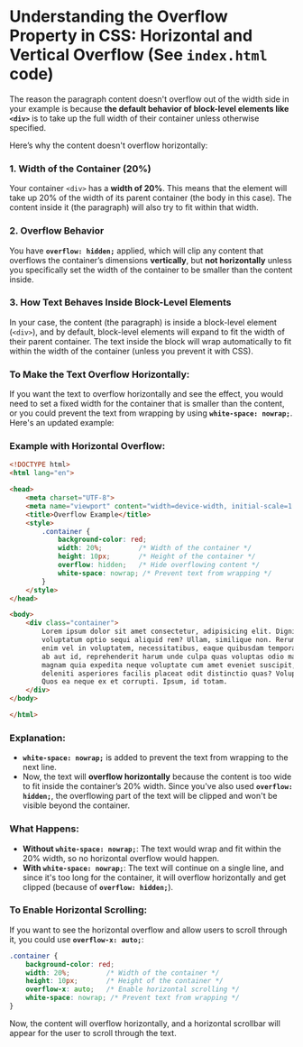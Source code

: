 # Understanding the Overflow Property in CSS: Horizontal and Vertical Overflow (See `index.html` code)

The reason the paragraph content doesn't overflow out of the width side in your example is because **the default behavior of block-level elements like `<div>`** is to take up the full width of their container unless otherwise specified.

Here’s why the content doesn't overflow horizontally:

### 1. **Width of the Container (20%)**
Your container `<div>` has a **width of 20%**. This means that the element will take up 20% of the width of its parent container (the body in this case). The content inside it (the paragraph) will also try to fit within that width.

### 2. **Overflow Behavior**
You have **`overflow: hidden;`** applied, which will clip any content that overflows the container’s dimensions **vertically**, but **not horizontally** unless you specifically set the width of the container to be smaller than the content inside.

### 3. **How Text Behaves Inside Block-Level Elements**
In your case, the content (the paragraph) is inside a block-level element (`<div>`), and by default, block-level elements will expand to fit the width of their parent container. The text inside the block will wrap automatically to fit within the width of the container (unless you prevent it with CSS).

### To Make the Text Overflow Horizontally:
If you want the text to overflow horizontally and see the effect, you would need to set a fixed width for the container that is smaller than the content, or you could prevent the text from wrapping by using **`white-space: nowrap;`**. Here's an updated example:

### Example with Horizontal Overflow:

```html
<!DOCTYPE html>
<html lang="en">

<head>
    <meta charset="UTF-8">
    <meta name="viewport" content="width=device-width, initial-scale=1.0">
    <title>Overflow Example</title>
    <style>
        .container {
            background-color: red;
            width: 20%;         /* Width of the container */
            height: 10px;       /* Height of the container */
            overflow: hidden;   /* Hide overflowing content */
            white-space: nowrap; /* Prevent text from wrapping */
        }
    </style>
</head>

<body>
    <div class="container">
        Lorem ipsum dolor sit amet consectetur, adipisicing elit. Dignissimos ipsam ea natus, non itaque delectus
        voluptatum optio sequi aliquid rem? Ullam, similique non. Rerum eligendi ut error doloremque quisquam voluptates
        enim vel in voluptatem, necessitatibus, eaque quibusdam tempora ducimus quia ipsum. Nisi provident facere, eos
        ab aut id, reprehenderit harum unde culpa quas voluptas odio maxime iste. Enim, reiciendis rem id corrupti
        magnam quia expedita neque voluptate cum amet eveniet suscipit, veritatis ad nesciunt veniam sint doloribus
        deleniti asperiores facilis placeat odit distinctio quas? Voluptate neque provident, minima voluptatibus nam ad!
        Quos ea neque ex et corrupti. Ipsum, id totam.
    </div>
</body>

</html>
```

### Explanation:
- **`white-space: nowrap;`** is added to prevent the text from wrapping to the next line. 
- Now, the text will **overflow horizontally** because the content is too wide to fit inside the container’s 20% width. Since you've also used **`overflow: hidden;`**, the overflowing part of the text will be clipped and won't be visible beyond the container.

### What Happens:
- **Without `white-space: nowrap;`**: The text would wrap and fit within the 20% width, so no horizontal overflow would happen.
- **With `white-space: nowrap;`**: The text will continue on a single line, and since it's too long for the container, it will overflow horizontally and get clipped (because of **`overflow: hidden;`**).

### To Enable Horizontal Scrolling:
If you want to see the horizontal overflow and allow users to scroll through it, you could use **`overflow-x: auto;`**:

```css
.container {
    background-color: red;
    width: 20%;         /* Width of the container */
    height: 10px;       /* Height of the container */
    overflow-x: auto;   /* Enable horizontal scrolling */
    white-space: nowrap; /* Prevent text from wrapping */
}
```

Now, the content will overflow horizontally, and a horizontal scrollbar will appear for the user to scroll through the text.